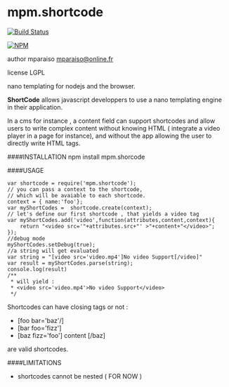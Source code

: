 mpm.shortcode 
=============

[![Build Status](https://travis-ci.org/Mparaiso/mpm.shortcode.png?branch=master)](https://travis-ci.org/Mparaiso/mpm.shortcode)

[![NPM](https://nodei.co/npm/mpm.shortcode.png?downloads=true)](https://nodei.co/npm/mpm.shortcode/)


author mparaiso <mparaiso@online.fr>

license LGPL

nano templating for nodejs and the browser. 

__ShortCode__ allows javascript developpers to use a nano templating engine in their application.

In a cms for instance , a content field can support shortcodes and allow users to write complex content
without knowing HTML ( integrate a video player in a page for instance), and without the app allowing 
the user to directly write HTML tags.

####INSTALLATION
npm install mpm.shorcode

####USAGE

	var shortcode = require('mpm.shortcode');
	// you can pass a context to the shortcode, 
	// which will be avaiable to each shortcode.
	context = { name:'foo'};
	var myShortCodes =  shortcode.create(context);
	// let's define our first shortcode , that yields a video tag
	var myShortCodes.add('video',function(attributes,content,context){
		return "<video src='"+attributes.src+"' >"+content+"</video>";
	});
	//debug mode
	myShortCodes.setDebug(true);
	//a string will get evaluated
	var string = "[video src='video.mp4']No video Support[/video]"
	var result = myShortCodes.parse(string);
	console.log(result)
	/**
	 * will yield : 
	 * <video src='video.mp4'>No video Support</video>
	 */
	
Shortcodes can have closing tags or not :

- [foo bar='baz'/]
- [bar foo='fizz']
- [baz fizz='foo'] content [/baz]

are valid shortcodes.

	
####LIMITATIONS

- shortcodes cannot be nested ( FOR NOW )
